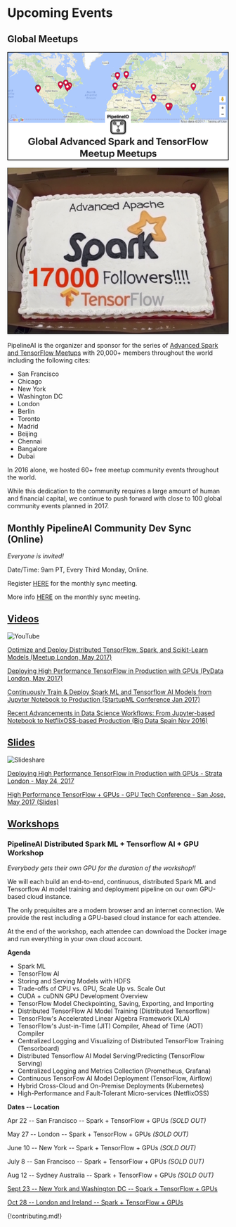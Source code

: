 # Upcoming Events
## Global Meetups

![Global Meetups](/img/global-meetups.png)

![Members](/img/advanced-spark-and-tensorflow-meetup-17000-cake-with-border.png)

PipelineAI is the organizer and sponsor for the series of [Advanced Spark and TensorFlow Meetups](https://www.meetup.com/Advanced-Spark-and-TensorFlow-Meetup/) with 20,000+ members throughout the world including the following cites:

* San Francisco
* Chicago
* New York
* Washington DC
* London
* Berlin
* Toronto
* Madrid 
* Beijing
* Chennai
* Bangalore
* Dubai

In 2016 alone, we hosted 60+ free meetup community events throughout the world.  

While this dedication to the community requires a large amount of human and financial capital, we continue to push forward with close to 100 global community events planned in 2017.

## Monthly PipelineAI Community Dev Sync (Online)

_Everyone is invited!_

Date/Time:  9am PT, Every Third Monday, Online.

Register [HERE](https://zoom.us/webinar/register/4c3a4266139a5d1d8c34be5db4a05ad8) for the monthly sync  meeting.

More info [HERE](https://www.meetup.com/Advanced-Spark-and-TensorFlow-Meetup/events/240026055/) on the monthly sync meeting.

## [Videos](https://www.youtube.com/playlist?list=PL7pBcJ870QHeNRBXdKirc4fdtbtbB5Xy-)
![YouTube](http://advancedspark.com/img/youtube-300x134.png)

[Optimize and Deploy Distributed TensorFlow, Spark, and Scikit-Learn Models (Meetup London, May 2017)](https://www.youtube.com/watch?v=dTDq_Z81m5M)

[Deploying High Performance TensorFlow in Production with GPUs (PyData London, May 2017)](https://www.youtube.com/watch?v=TuGszWtR0ss)

[Continuously Train & Deploy Spark ML and Tensorflow AI Models from Jupyter Notebook to Production (StartupML Conference Jan 2017)](https://www.youtube.com/embed/swiPWUxBvSc)

[Recent Advancements in Data Science Workflows: From Jupyter-based Notebook to NetflixOSS-based Production (Big Data Spain Nov 2016)](https://www.youtube.com/embed/QPI_RtIrO7g)

## [Slides](http://www.slideshare.net/cfregly)
![Slideshare](http://advancedspark.com/img/slideshare.png)

[Deploying High Performance TensorFlow in Production with GPUs - Strata London - May 24, 2017](https://www.slideshare.net/cfregly/optimize-deploy-distributed-tensorflow-spark-and-scikitlearn-models-on-gpus)

[High Performance TensorFlow + GPUs - GPU Tech Conference - San Jose, May 2017 (Slides)](https://www.slideshare.net/cfregly/high-performance-distributed-tensorflow-with-gpus-nvidia-gpu-tech-conference-may-08-2017)

## [Workshops](/training/index.md)

### PipelineAI Distributed Spark ML + Tensorflow AI + GPU Workshop
_Everybody gets their own GPU for the duration of the workshop!!_

We will each build an end-to-end, continuous, distributed Spark ML and Tensorflow AI model training and deployment pipeline on our own GPU-based cloud instance.

The only prequisites are a modern browser and an internet connection. We provide the rest including a GPU-based cloud instance for each attendee.

At the end of the workshop, each attendee can download the Docker image and run everything in your own cloud account.

**Agenda**

* Spark ML
* TensorFlow AI
* Storing and Serving Models with HDFS
* Trade-offs of CPU vs. GPU, Scale Up vs. Scale Out
* CUDA + cuDNN GPU Development Overview
* TensorFlow Model Checkpointing, Saving, Exporting, and Importing
* Distributed TensorFlow AI Model Training (Distributed Tensorflow)
* TensorFlow's Accelerated Linear Algebra Framework (XLA)
* TensorFlow's Just-in-Time (JIT) Compiler, Ahead of Time (AOT) Compiler
* Centralized Logging and Visualizing of Distributed TensorFlow Training (Tensorboard)
* Distributed Tensorflow AI Model Serving/Predicting (TensorFlow Serving)
* Centralized Logging and Metrics Collection (Prometheus, Grafana)
* Continuous TensorFow AI Model Deployment (TensorFlow, Airflow)
* Hybrid Cross-Cloud and On-Premise Deployments (Kubernetes)
* High-Performance and Fault-Tolerant Micro-services (NetflixOSS)

**Dates -- Location**

Apr 22 -- San Francisco -- Spark + TensorFlow + GPUs _(SOLD OUT)_

May 27 -- London -- Spark + TensorFlow + GPUs _(SOLD OUT)_

June 10 -- New York -- Spark + TensorFlow + GPUs _(SOLD OUT)_

July 8 -- San Francisco -- Spark + TensorFlow + GPUs _(SOLD OUT)_

Aug 12 -- Sydney Australia -- Spark + TensorFlow + GPUs _(SOLD OUT)_

[Sept 23 -- New York and Washington DC -- Spark + TensorFlow + GPUs](https://www.eventbrite.com/e/pipelineai-distributed-spark-ml-tensorflow-ai-gpu-workshop-tickets-37042725790?discount=ADVANCEDTENSORFLOW25)

[Oct 28 -- London and Ireland -- Spark + TensorFlow + GPUs](https://www.eventbrite.com/e/pipelineai-distributed-spark-ml-tensorflow-ai-gpu-workshop-tickets-35387827946?discount=ADVANCEDTENSORFLOW25)

{!contributing.md!}
